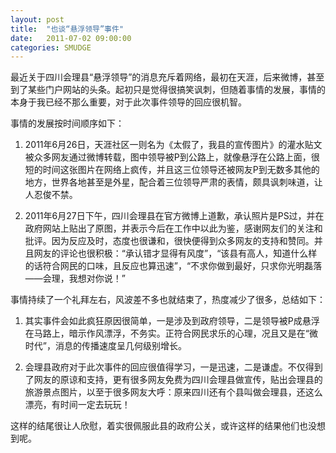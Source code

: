 ```yaml
---
layout: post
title:  "也谈“悬浮领导”事件"
date:   2011-07-02 09:00:00
categories: SMUDGE
---
```


最近关于四川会理县“悬浮领导”的消息充斥着网络，最初在天涯，后来微博，甚至到了某些门户网站的头条。起初只是觉得很搞笑讽刺，但随着事情的发展，事情的本身于我已经不那么重要，对于此次事件领导的回应很机智。



事情的发展按时间顺序如下：



1. 2011年6月26日，天涯社区一则名为《太假了，我县的宣传图片》的灌水贴文被众多网友通过微博转载，图中领导被P到公路上，就像悬浮在公路上面，很短的时间这张图片在网络上疯传，并且这三位领导还被网友P到无数多其他的地方，世界各地甚至是外星，配合着三位领导严肃的表情，颇具讽刺味道，让人忍俊不禁。



2. 2011年6月27日下午，四川会理县在官方微博上道歉，承认照片是PS过，并在政府网站上贴出了原图，并表示今后在工作中以此为鉴，感谢网友们的关注和批评。因为反应及时，态度也很谦和，很快便得到众多网友的支持和赞同。并且网友的评论也很积极：“承认错才显得有风度”，“该县有高人，知道什么样的话符合网民的口味，且反应也算迅速”，“不求你做到最好，只求你光明磊落——会理，我想对你说！”



事情持续了一个礼拜左右，风波差不多也就结束了，热度减少了很多，总结如下：



1. 其实事件会如此疯狂原因很简单，一是涉及到政府领导，二是领导被P成悬浮在马路上，暗示作风漂浮，不务实。正符合网民求乐的心理，况且又是在“微时代”，消息的传播速度呈几何级别增长。



2. 会理县政府对于此次事件的回应很值得学习，一是迅速，二是谦虚。不仅得到了网友的原谅和支持，更有很多网友免费为四川会理县做宣传，贴出会理县的旅游景点图片，以至于很多网友大呼：原来四川还有个县叫做会理县，还这么漂亮，有时间一定去玩玩！



这样的结尾很让人欣慰，着实很佩服此县的政府公关，或许这样的结果他们也没想到呢。